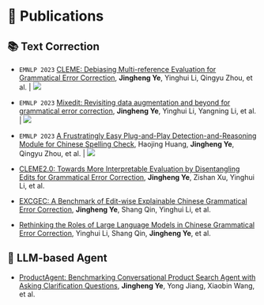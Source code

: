 # 📝 Publications 

## 📚 Text Correction

- ``EMNLP 2023`` [CLEME: Debiasing Multi-reference Evaluation for Grammatical Error Correction](https://aclanthology.org/2023.emnlp-main.378/), **Jingheng Ye**, Yinghui Li, Qingyu Zhou, et al. \| [![](https://img.shields.io/github/stars/THUKElab/CLEME?style=social&label=Code+Stars)](https://github.com/THUKElab/CLEME)

- ``EMNLP 2023`` [Mixedit: Revisiting data augmentation and beyond for grammatical error correction](https://aclanthology.org/2023.findings-emnlp.681/), **Jingheng Ye**, Yinghui Li, Yangning Li, et al. \| [![](https://img.shields.io/github/stars/THUKElab/MixEdit?style=social&label=Code+Stars)](https://github.com/THUKElab/MixEdit)

- ``EMNLP 2023`` [A Frustratingly Easy Plug-and-Play Detection-and-Reasoning Module for Chinese Spelling Check](https://aclanthology.org/2023.findings-emnlp.771/), Haojing Huang, **Jingheng Ye**, Qingyu Zhou, et al. \| [![](https://img.shields.io/github/stars/THUKElab/DR-CSC?style=social&label=Code+Stars)](https://github.com/THUKElab/DR-CSC)

- [CLEME2.0: Towards More Interpretable Evaluation by Disentangling Edits for Grammatical Error Correction](https://arxiv.org/pdf/2407.00934), **Jingheng Ye**, Zishan Xu, Yinghui Li, et al.

- [EXCGEC: A Benchmark of Edit-wise Explainable Chinese Grammatical Error Correction](https://arxiv.org/pdf/2407.00924), **Jingheng Ye**, Shang Qin, Yinghui Li, et al.

- [Rethinking the Roles of Large Language Models in Chinese Grammatical Error Correction](https://arxiv.org/pdf/2402.11420), Yinghui Li, Shang Qin, **Jingheng Ye**, et al.


## 🤖 LLM-based Agent

- [ProductAgent: Benchmarking Conversational Product Search Agent with Asking Clarification Questions](https://arxiv.org/pdf/2407.00942), **Jingheng Ye**, Yong Jiang, Xiaobin Wang, et al.
